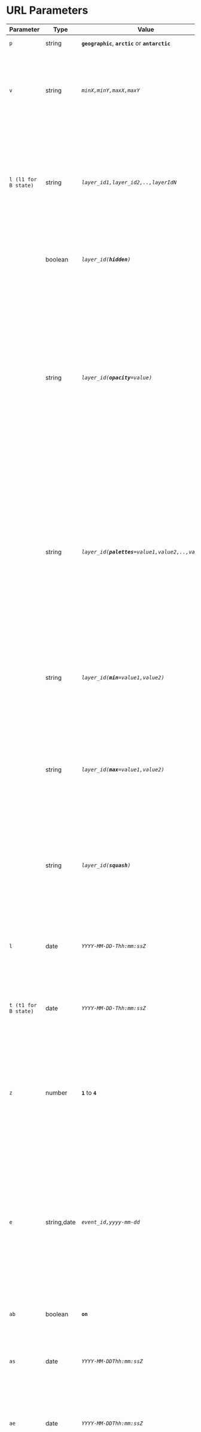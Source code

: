 # URL Parameters

| Parameter            | Type        | Value                                                  | Description                                                                                                                                                                                                                                                                                                    |
| -------------------- | ----------- | ------------------------------------------------------ | -------------------------------------------------------------------------------------------------------------------------------------------------------------------------------------------------------------------------------------------------------------------------------------------------------------- |
| `p`                  | string      | **`geographic`**, **`arctic`** or **`antarctic`**      | Selected projection.                                                                                                                                                                                                                                                                                           |
| `v`                  | string      | _`minX,minY,maxX,maxY`_                                | Extent of the map viewport in units based on the projection selected (degrees for geographic, meters for others).                                                                                                                                                                                              |
| `l (l1 for B state)` | string      | _`layer_id1,layer_id2,..,layerIdN`_                    | Active layer list where `layer_id` is the identifier of the layer as defined in the configuration file. Any number of baselayers or overlays may be specified (separated by a `,`).                                                                                                                            |
|                      | boolean     | _`layer_id(`**`hidden`**`)`_                           | If present, this layer will appear in the layer list but not shown on the map.                                                                                                                                                                                                                                 |
|                      | string      | _`layer_id(`**`opacity`**`=value)`_                    | If present, assigns an opacity value to a layer where `layer_id` is the identifier of the layer, as defined in the configuration file, and `value` is a real number in the range of 0 to 1 where 0 is fully transparent and 1 is fully opaque. Any number of layer to opacity value mappings may be specified. |
|                      | string      | _`layer_id(`**`palettes`**`=value1,value2,..,valueN)`_ | If `palettes` is present, a custom palette will be assigned to a layer where `layer_id` is the identifier of the layer and `value` is the identifier of the palette, as defined in the configuration file. Any number of layer to palette mappings may be specified.                                           |
|                      | string      | _`layer_id(`**`min`**`=value1,value2)`_                | If `min` is present, the layer palette will start at the defined value. This value can be paired with `max` and `squash` to completely the entire palette range.                                                                                                                                               |
|                      | string      | _`layer_id(`**`max`**`=value1,value2)`_                | If `max` is present, the layer palette will end at the defined value. This value can be paired with `min` and `squash` to customize the entire palette range.                                                                                                                                                  |
|                      | string      | _`layer_id(`**`squash`**`)`_                           | If `squash` is present and a `min` or `max` value is set, the palette will start or end at the designated min/max values and the palette will adjust to these bounds.                                                                                                                                          |
| `l`                  | date        | _`YYYY-MM-DD-Thh:mm:ssZ`_                              | Selected UTC day and time. _\*Time fields will only be shown when subdaily layers are active._                                                                                                                                                                                                                 |
| `t (t1 for B state)` | date        | _`YYYY-MM-DD-Thh:mm:ssZ`_                              | Selected UTC day and time. _\*Time fields will only be shown when subdaily layers are active._                                                                                                                                                                                                                 |
| `z`                  | number      | **`1`** to **`4`**                                     | The zoom value from 1 to 4. 1 = yearly, 2 = monthly, 3 = daily, 4 = subdaily. _\*The subdaily zoom level will only be available when subdaily layers are active._                                                                                                                                              |
| `e`                  | string,date | _`event_id,yyyy-mm-dd`_                                | If any value is present, the events tab will be activated. If the value is a valid event_id, the corresponding event will be highlighted in the event list. If a date (YYYY-MM-DD) is added to the event_id, then the selected event for the specified date will be shown.                                     |
| `ab`                 | boolean     | **`on`**                                               | If set to "on", the animation widget will be shown.                                                                                                                                                                                                                                                            |
| `as`                 | date        | _`YYYY-MM-DDThh:mm:ssZ`_                               | The animation start day & time. _\*Time fields will only be shown when subdaily layers are active._                                                                                                                                                                                                            |
| `ae`                 | date        | _`YYYY-MM-DDThh:mm:ssZ`_                               | The animation end day & time _\*Time fields will only be shown when subdaily layers are active._                                                                                                                                                                                                               |
| `av`                 | number      | **`1`** to **`10`**                                    | The animation speed value from 1 to 10. 1 = slowest, 10 = fastest.                                                                                                                                                                                                                                             |
| `al`                 | boolean     | _`true`_ or _`false`_                                  | If any value is set, the animation loop will be turned on. Animation looping is disabled by default.                                                                                                                                                                                                           |
| `ca`                 | boolean     | _`true`_ or _`false`_                                  | If `ca=true`, the comparison feature will be active                                                                                                                                                                                                                                                            |
| `cm`                 | string      | _`swipe`_ , _`spy`_ or _`opacity`_                     | If comparison mode is active (`ca=true`) the `cm` parameter will determine which comparision mode to use. Default mode is `swipe`                                                                                                                                                                              |
| `cv`                 | Number      | **`0`** to **`100`**                                   | If `ca=true`, The `cv` parameter is used to determine the location of the swiper or the value of opacity depending on the selected mode. Default is `50` which will place the swiper on the middle of any screen. This parameter is irrelevant when the `spy` mode is active (`cm=spy`)                        |
| `download`           | string      | _`product_id`_                                         | If any value is set, the data download tab will be activated. If a product identifier is set, the corresponding will be selected.                                                                                                                                                                              |
| `r`                  | number      | **`-180.0000`** to **`180.0000`**                      | The degree of map rotation. Only applies when `arctic` or `antarctic` projection is selected.                                                                                                                                                                                                                  |
| `tr`                 | string      | _`tour_id`_                                            | The id of the tour story to load. Stories will load from step 1.                                                                                                                                                                                                                  |

For debugging with URL parameters, see: [Testing / Debug Parameters](testing.md#debug-parameters)
